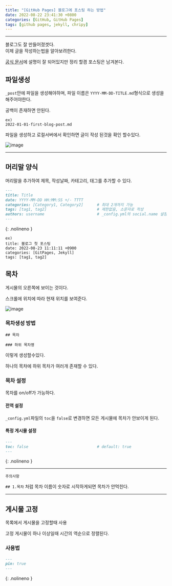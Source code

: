 ```yaml
---
title: "[GitHub Pages] 블로그에 포스팅 하는 방법"
date: 2022-08-22 23:41:30 +0800
categories: [GitHub, GitHub Pages]
tags: [github pages, jekyll, chripy]
---
```


<hr>

블로그도 잘 만들어졌겟다. <br> 이제 글을 작성하는법을 알아보려한다.

[공식 문서](https://chirphy22.netlify.app/posts/write-a-new-post/)에 설명이 잘 되어있지만 정리 할겸 포스팅은 남겨본다.


## 파일생성

`_post`안에 파일을 생성해야하며, 파일 이름은 `YYYY-MM-DD-TITLE.md`형식으로 생성을 해주어야한다.

공백이 존재하면 안된다.

    ex)
    2022-01-01-first-blog-post.md


파일을 생성하고 로컬서버에서 확인하면 글이 작성 된것을 확인 할수있다.

![image](https://user-images.githubusercontent.com/69522086/186113061-79d73bee-196c-4a5f-b2d3-feee00608637.png)

<hr>

## 머리말 양식

머리말을 추가하여 제목, 작성날짜, 카테고리, 태그를 추가할 수 있다.

``` md
---
title: Title
date: YYYY-MM-DD HH:MM:SS +/- TTTT
categories: [Category1, Category2]      # 최대 2개까지 가능
tags: [tag1, tag2]                      # 제한없음, 소문자로 작성 
authors: username                       # _config.yml의 social.name 설정시 필요없음
---
```
{: .nolineno }

    ex)
    title: 블로그 첫 포스팅
    date: 2022-08-23 11:11:11 +0900
    categories: [GitPages, Jekyll]
    tags: [tag1, tag2]





## 목차

게시물의 오른쪽에 보이는 것이다.

스크롤에 위치에 따라 현재 위치를 보여준다.

![image](https://user-images.githubusercontent.com/69522086/186120820-cd412e09-8e1e-404e-b6ec-2934b499e4c0.png)

### 목차생성 방법


    ## 목차

    ### 하위 목차명
    
이렇게 생성할수있다.

하나의 목차에 하위 목차가 여러개 존재할 수 있다.


### 목차 설정
목차를 on/off가 가능하다.

#### 전역 설정
`_config.yml`파일의 `toc`을 `false`로 변경하면 모든 게시물에 목차가 안보이게 된다.


#### 특정 게시물 설정

```md
---
toc: false                              # default: true
---
```
{: .nolineno }


<hr>

`주의사항`

`## 1.목차` 처럼 목차 이름이 숫자로 시작하게되면 목차가 안먹힌다.
<hr>





## 게시물 고정

목록에서 게시물을 고정할때 사용

고정 게시물이 하나 이상일때 시간의 역순으로 정렬된다.

### 사용법

```md
---
pin: true
---
```
{: .nolineno }